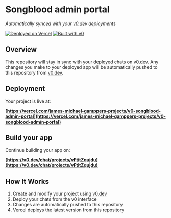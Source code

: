 # Songblood admin portal

*Automatically synced with your [v0.dev](https://v0.dev) deployments*

[![Deployed on Vercel](https://img.shields.io/badge/Deployed%20on-Vercel-black?style=for-the-badge&logo=vercel)](https://vercel.com/james-michael-gamppers-projects/v0-songblood-admin-portal)
[![Built with v0](https://img.shields.io/badge/Built%20with-v0.dev-black?style=for-the-badge)](https://v0.dev/chat/projects/vFtitZqujdu)

## Overview

This repository will stay in sync with your deployed chats on [v0.dev](https://v0.dev).
Any changes you make to your deployed app will be automatically pushed to this repository from [v0.dev](https://v0.dev).

## Deployment

Your project is live at:

**[https://vercel.com/james-michael-gamppers-projects/v0-songblood-admin-portal](https://vercel.com/james-michael-gamppers-projects/v0-songblood-admin-portal)**

## Build your app

Continue building your app on:

**[https://v0.dev/chat/projects/vFtitZqujdu](https://v0.dev/chat/projects/vFtitZqujdu)**

## How It Works

1. Create and modify your project using [v0.dev](https://v0.dev)
2. Deploy your chats from the v0 interface
3. Changes are automatically pushed to this repository
4. Vercel deploys the latest version from this repository